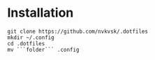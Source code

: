 # Installation
```
git clone https://github.com/nvkvsk/.dotfiles
mkdir ~/.config
cd .dotfiles
mv ```folder``` .config
```
